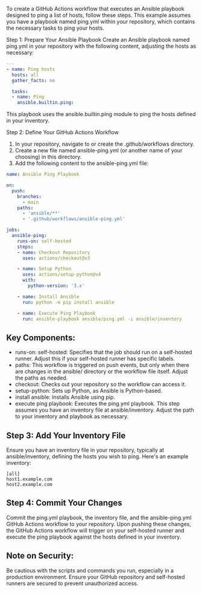 To create a GitHub Actions workflow that executes an Ansible playbook designed to ping a list of hosts, follow these steps. This example assumes you have a playbook named ping.yml within your repository, which contains the necessary tasks to ping your hosts.

Step 1: Prepare Your Ansible Playbook
Create an Ansible playbook named ping.yml in your repository with the following content, adjusting the hosts as necessary:

```yaml
---
- name: Ping hosts
  hosts: all
  gather_facts: no

  tasks:
  - name: Ping
    ansible.builtin.ping:
```

This playbook uses the ansible.builtin.ping module to ping the hosts defined in your inventory.

Step 2: Define Your GitHub Actions Workflow
1. In your repository, navigate to or create the .github/workflows directory.
2. Create a new file named ansible-ping.yml (or another name of your choosing) in this directory.
3. Add the following content to the ansible-ping.yml file:

```yaml
name: Ansible Ping Playbook

on:
  push:
    branches:
      - main
    paths:
      - 'ansible/**'
      - '.github/workflows/ansible-ping.yml'

jobs:
  ansible-ping:
    runs-on: self-hosted
    steps:
    - name: Checkout Repository
      uses: actions/checkout@v3

    - name: Setup Python
      uses: actions/setup-python@v4
      with:
        python-version: '3.x'

    - name: Install Ansible
      run: python -m pip install ansible

    - name: Execute Ping Playbook
      run: ansible-playbook ansible/ping.yml -i ansible/inventory

```


## Key Components:
* runs-on: self-hosted: Specifies that the job should run on a self-hosted runner. Adjust this if your self-hosted runner has specific labels.
* paths: This workflow is triggered on push events, but only when there are changes in the ansible/ directory or the workflow file itself. Adjust the paths as needed.
* checkout: Checks out your repository so the workflow can access it.
* setup-python: Sets up Python, as Ansible is Python-based.
* install ansible: Installs Ansible using pip.
* execute ping playbook: Executes the ping.yml playbook. This step assumes you have an inventory file at ansible/inventory. Adjust the path to your inventory and playbook as necessary.

## Step 3: Add Your Inventory File
Ensure you have an inventory file in your repository, typically at ansible/inventory, defining the hosts you wish to ping. Here's an example inventory:

```
[all]
host1.example.com
host2.example.com
```

## Step 4: Commit Your Changes
Commit the ping.yml playbook, the inventory file, and the ansible-ping.yml GitHub Actions workflow to your repository. Upon pushing these changes, the GitHub Actions workflow will trigger on your self-hosted runner and execute the ping playbook against the hosts defined in your inventory.

## Note on Security:
Be cautious with the scripts and commands you run, especially in a production environment. Ensure your GitHub repository and self-hosted runners are secured to prevent unauthorized access.